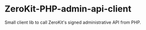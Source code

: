 # ZeroKit-PHP-admin-api-client
Small client lib to call ZeroKit's signed administrative API from PHP.
